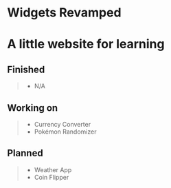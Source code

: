 Widgets Revamped
================

# A little website for learning

Finished
---------------

> - N/A

Working on
----------

> - Currency Converter
> - Pokémon Randomizer

Planned
-------

> - Weather App
> - Coin Flipper
